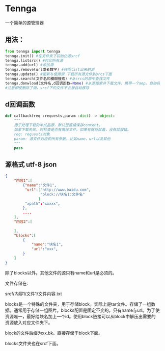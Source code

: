 # Tennga
 一个简单的源管理器

## 用法：

```python
from tennga import tennga
tennga.init() #在文件夹下初始化源srcf
tennga.listsrc() #打印所有源
tennga.add(url) #添加源
tennga.remove(url或者数字) #移除list出来的源
tennga.update() #更新与使用源 下载所有源文件到srcs下面
tennga.search(文件名和模糊搜索) #从srcs的源中查找文件
tennga.donwload(文件名,d回调函数=None) #从源搜索并下载文件，携带一个aop。自动将文件下载到srcf/内容1中。
#注意即使删除了源，srcf下的文件不会被自动移除
```

## d回调函数

```python
def callback(req :requests,param :dict) -> object:
    """
    用于处理下载的半成品源，默认是直接保存content。
    如果下载失败，则检查是否有离线文件。如果有就将就着，没有就报错。
    req: requests对象
    param: 源文件对应的所有参数，比如name，url以及其他
    """
    pass
```

## 源格式 utf-8 json

```json
{
    "内容1":[
        {"name":"文件1",
         "url":["http://www.baidu.com",
                "block://块名1:文件名"
               ]
         "xpath":"xxxxx",
        },
        ....
    ],
    "内容2":[
        
    ],
    "blocks":[
        {
            "name":"块名1",
            "url":"xxx",
        }
    ]
}
```

除了blocks以外，其他文件的源只有name和url是必须的。

文件存储在:

srcf/内容1/文件1/文件内容.txt

blocks是一个特殊的文件夹，用于存储block。实际上是tar文件。存储了一组数据。通常用于存储一组图片。blocks配置是固定不变的，只有name与url。为了使资源唯一，最好给块名加上一个id。使用block链接可以从block中解压出需要的资源放入对应文件夹下。

block的文件后缀为xx.bk。直接存储于block下面。

blocks文件夹也在srcf下面。